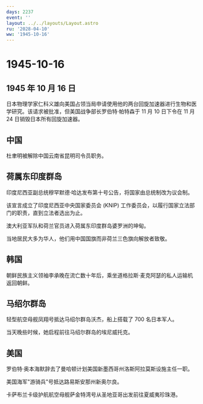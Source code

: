 ```yaml
---
days: 2237
event: ''
layout: ../../layouts/Layout.astro
ru: '2028-04-10'
ww: '1945-10-16'
---
```


# 1945-10-16

## 1945 年 10 月 16 日

日本物理学家仁科义雄向美国占领当局申请使用他的两台回旋加速器进行生物和医学研究。该请求被批准，但美国战争部长罗伯特·帕特森于
11 月 10 日下令在 11 月 24 日销毁日本所有回旋加速器。

## 中国

杜聿明被解除中国云南省昆明司令员职务。

## 荷属东印度群岛

印度尼西亚副总统穆罕默德·哈达发布第十号公告，将国家由总统制改为议会制。

该宣言成立了印度尼西亚中央国家委员会 (KNIP)
工作委员会，以履行国家立法部门的职责，直到立法者选出为止。

澳大利亚军队和荷兰官员进入荷属东印度群岛婆罗洲的坤甸。

当地居民大多为华人，他们用中国国旗而非荷兰三色旗向解放者致敬。

## 韩国

朝鲜民族主义领袖李承晚在流亡数十年后，乘坐道格拉斯·麦克阿瑟的私人运输机返回朝鲜。

## 马绍尔群岛

轻型航空母舰凤翔号抵达马绍尔群岛沃杰，船上搭载了 700 名日本军人。

当天晚些时候，她启程前往马绍尔群岛的埃尼威托克。

## 美国

罗伯特·奥本海默辞去了曼哈顿计划美国新墨西哥州洛斯阿拉莫斯设施主任一职。

美国海军"游骑兵"号抵达路易斯安那州新奥尔良。

卡萨布兰卡级护航航空母舰萨金特湾号从圣地亚哥出发前往夏威夷珍珠港。